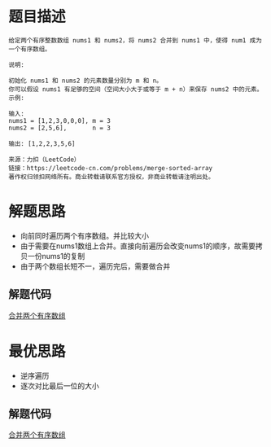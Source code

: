 # 题目描述 

```
给定两个有序整数数组 nums1 和 nums2，将 nums2 合并到 nums1 中，使得 num1 成为一个有序数组。

说明:

初始化 nums1 和 nums2 的元素数量分别为 m 和 n。
你可以假设 nums1 有足够的空间（空间大小大于或等于 m + n）来保存 nums2 中的元素。
示例:

输入:
nums1 = [1,2,3,0,0,0], m = 3
nums2 = [2,5,6],       n = 3

输出: [1,2,2,3,5,6]

来源：力扣（LeetCode）
链接：https://leetcode-cn.com/problems/merge-sorted-array
著作权归领扣网络所有。商业转载请联系官方授权，非商业转载请注明出处。
```

# 解题思路
* 向前同时遍历两个有序数组。并比较大小
* 由于需要在nums1数组上合并。直接向前遍历会改变nums1的顺序，故需要拷贝一份nums1的复制
* 由于两个数组长短不一，遍历完后，需要做合并

## 解题代码

[合并两个有序数组](88-my.py) 

# 最优思路
* 逆序遍历
* 逐次对比最后一位的大小

## 解题代码

[合并两个有序数组](88-ans.py) 

